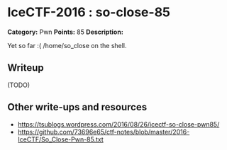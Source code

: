 # IceCTF-2016 : so-close-85

**Category:** Pwn
**Points:** 85
**Description:**

Yet so far :( /home/so_close on the shell. 

## Writeup

(TODO)

## Other write-ups and resources

* https://tsublogs.wordpress.com/2016/08/26/icectf-so-close-pwn85/
* https://github.com/73696e65/ctf-notes/blob/master/2016-IceCTF/So_Close-Pwn-85.txt
